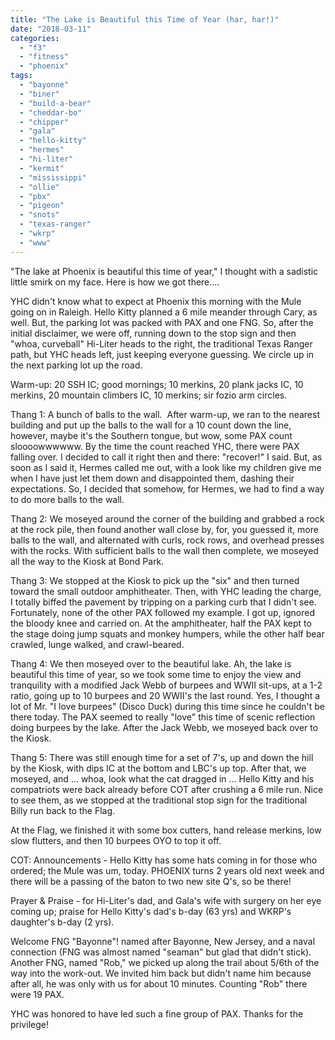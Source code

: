 ```yaml
---
title: "The Lake is Beautiful this Time of Year (har, har!)"
date: "2018-03-11"
categories: 
  - "f3"
  - "fitness"
  - "phoenix"
tags: 
  - "bayonne"
  - "biner"
  - "build-a-bear"
  - "cheddar-bo"
  - "chipper"
  - "gala"
  - "hello-kitty"
  - "hermes"
  - "hi-liter"
  - "kermit"
  - "mississippi"
  - "ollie"
  - "pbx"
  - "pigeon"
  - "snots"
  - "texas-ranger"
  - "wkrp"
  - "www"
---
```


"The lake at Phoenix is beautiful this time of year," I thought with a sadistic little smirk on my face. Here is how we got there....

YHC didn't know what to expect at Phoenix this morning with the Mule going on in Raleigh. Hello Kitty planned a 6 mile meander through Cary, as well. But, the parking lot was packed with PAX and one FNG. So, after the initial disclaimer, we were off, running down to the stop sign and then "whoa, curveball" Hi-Liter heads to the right, the traditional Texas Ranger path, but YHC heads left, just keeping everyone guessing. We circle up in the next parking lot up the road.

Warm-up: 20 SSH IC; good mornings; 10 merkins, 20 plank jacks IC, 10 merkins, 20 mountain climbers IC, 10 merkins; sir fozio arm circles.

Thang 1: A bunch of balls to the wall.  After warm-up, we ran to the nearest building and put up the balls to the wall for a 10 count down the line, however, maybe it's the Southern tongue, but wow, some PAX count sloooowwwwww. By the time the count reached YHC, there were PAX falling over. I decided to call it right then and there: "recover!" I said. But, as soon as I said it, Hermes called me out, with a look like my children give me when I have just let them down and disappointed them, dashing their expectations. So, I decided that somehow, for Hermes, we had to find a way to do more balls to the wall.

Thang 2: We moseyed around the corner of the building and grabbed a rock at the rock pile, then found another wall close by, for, you guessed it, more balls to the wall, and alternated with curls, rock rows, and overhead presses with the rocks. With sufficient balls to the wall then complete, we moseyed all the way to the Kiosk at Bond Park.

Thang 3: We stopped at the Kiosk to pick up the "six" and then turned toward the small outdoor amphitheater. Then, with YHC leading the charge, I totally biffed the pavement by tripping on a parking curb that I didn't see. Fortunately, none of the other PAX followed my example. I got up, ignored the bloody knee and carried on. At the amphitheater, half the PAX kept to the stage doing jump squats and monkey humpers, while the other half bear crawled, lunge walked, and crawl-beared.

Thang 4: We then moseyed over to the beautiful lake. Ah, the lake is beautiful this time of year, so we took some time to enjoy the view and tranquility with a modified Jack Webb of burpees and WWII sit-ups, at a 1-2 ratio, going up to 10 burpees and 20 WWII's the last round. Yes, I thought a lot of Mr. "I love burpees" (Disco Duck) during this time since he couldn't be there today. The PAX seemed to really "love" this time of scenic reflection doing burpees by the lake. After the Jack Webb, we moseyed back over to the Kiosk.

Thang 5: There was still enough time for a set of 7's, up and down the hill by the Kiosk, with dips IC at the bottom and LBC's up top. After that, we moseyed, and ... whoa, look what the cat dragged in ... Hello Kitty and his compatriots were back already before COT after crushing a 6 mile run. Nice to see them, as we stopped at the traditional stop sign for the traditional Billy run back to the Flag.

At the Flag, we finished it with some box cutters, hand release merkins, low slow flutters, and then 10 burpees OYO to top it off.

COT: Announcements - Hello Kitty has some hats coming in for those who ordered; the Mule was um, today. PHOENIX turns 2 years old next week and there will be a passing of the baton to two new site Q's, so be there!

Prayer & Praise - for Hi-Liter's dad, and Gala's wife with surgery on her eye coming up; praise for Hello Kitty's dad's b-day (63 yrs) and WKRP's daughter's b-day (2 yrs).

Welcome FNG "Bayonne"! named after Bayonne, New Jersey, and a naval connection (FNG was almost named "seaman" but glad that didn't stick). Another FNG, named "Rob," we picked up along the trail about 5/6th of the way into the work-out. We invited him back but didn't name him because after all, he was only with us for about 10 minutes. Counting "Rob" there were 19 PAX.

YHC was honored to have led such a fine group of PAX. Thanks for the privilege!
